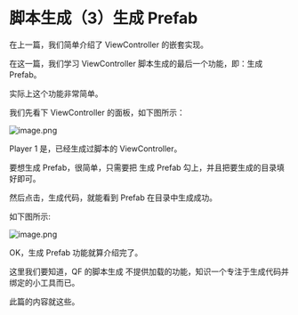 # 脚本生成（3）生成 Prefab
在上一篇，我们简单介绍了 ViewController 的嵌套实现。

在这一篇，我们学习 ViewController 脚本生成的最后一个功能，即：生成 Prefab。

实际上这个功能非常简单。

我们先看下 ViewController 的面板，如下图所示：

![image.png](http://file.liangxiegame.com/2fc2cd1a-d58a-400c-b051-8bd5072d6fcc.png)

Player 1 是，已经生成过脚本的 ViewController。

要想生成 Prefab，很简单，只需要把 生成 Prefab 勾上，并且把要生成的目录填好即可。

然后点击，生成代码，就能看到 Prefab 在目录中生成成功。

如下图所示:

![image.png](http://file.liangxiegame.com/8de6a2ee-9208-46e5-9cdb-25a9615b9acd.png)

OK，生成 Prefab 功能就算介绍完了。

这里我们要知道，QF 的脚本生成 不提供加载的功能，知识一个专注于生成代码并绑定的小工具而已。

此篇的内容就这些。